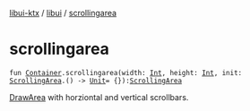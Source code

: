 [libui-ktx](../index.md) / [libui](index.md) / [scrollingarea](./scrollingarea.md)

# scrollingarea

`fun `[`Container`](-container/index.md)`.scrollingarea(width: `[`Int`](https://kotlinlang.org/api/latest/jvm/stdlib/kotlin/-int/index.html)`, height: `[`Int`](https://kotlinlang.org/api/latest/jvm/stdlib/kotlin/-int/index.html)`, init: `[`ScrollingArea`](-scrolling-area/index.md)`.() -> `[`Unit`](https://kotlinlang.org/api/latest/jvm/stdlib/kotlin/-unit/index.html)` = {}): `[`ScrollingArea`](-scrolling-area/index.md)

[DrawArea](-draw-area/index.md) with horziontal and vertical scrollbars.

